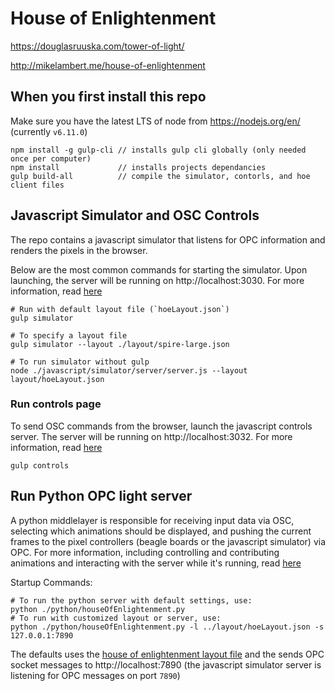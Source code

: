 # House of Enlightenment

https://douglasruuska.com/tower-of-light/

http://mikelambert.me/house-of-enlightenment

## When you first install this repo
Make sure you have the latest LTS of node from https://nodejs.org/en/ (currently `v6.11.0`)
```
npm install -g gulp-cli // installs gulp cli globally (only needed once per computer)
npm install             // installs projects dependancies
gulp build-all          // compile the simulator, contorls, and hoe client files
```

## Javascript Simulator and OSC Controls
The repo contains a javascript simulator that listens for OPC information and renders the pixels in the browser.

Below are the most common commands for starting the simulator. Upon launching, the server will be running on http://localhost:3030. For more information, read [here](./javascript/simulator)

```
# Run with default layout file (`hoeLayout.json`)
gulp simulator

# To specify a layout file
gulp simulator --layout ./layout/spire-large.json

# To run simulator without gulp
node ./javascript/simulator/server/server.js --layout layout/hoeLayout.json
```

### Run controls page
To send OSC commands from the browser, launch the javascript controls server. The server will be running on http://localhost:3032. For more information, read [here](./javascript/controls)
```
gulp controls
```

## Run Python OPC light server
A python middlelayer is responsible for receiving input data via OSC, selecting which animations should be displayed, and pushing the current frames to the pixel controllers (beagle boards or the javascript simulator) via OPC.
For more information, including controlling and contributing animations and interacting with the server while it's running, read [here](./python)

Startup Commands:
```
# To run the python server with default settings, use:
python ./python/houseOfEnlightenment.py
# To run with customized layout or server, use:
python ./python/houseOfEnlightenment.py -l ../layout/hoeLayout.json -s 127.0.0.1:7890
```
The defaults uses the [house of enlightenment layout file](./layout.hoeLayout.json) and the sends OPC socket messages to http://localhost:7890 (the javascript simulator server is listening for OPC messages on port `7890`)
